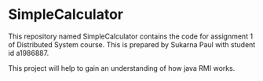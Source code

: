 # SimpleCalculator
This repository named SimpleCalculator contains the code for assignment 1 of Distributed System course. This is prepared by Sukarna Paul with student id a1986887.

This project will help to gain an understanding of how java RMI works.
